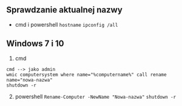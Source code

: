 ## Sprawdzanie aktualnej nazwy
- cmd i powershell
`hostname`
`ipconfig /all`
## Windows 7 i 10
1. cmd
```
cmd --> jako admin
wmic computersystem where name="%computername%" call rename name="nowa-nazwa"
shutdown -r
```
2. powershell
`Rename-Computer -NewName "Nowa-nazwa"`
`shutdown -r`



